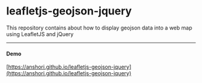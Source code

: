 # leafletjs-geojson-jquery
This repository contains about how to display geojson data into a web map using LeafletJS and jQuery

___

#### Demo
[https://anshori.github.io/leafletjs-geojson-jquery](https://anshori.github.io/leafletjs-geojson-jquery)